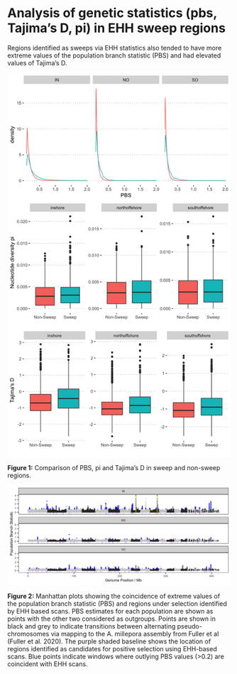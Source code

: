 Analysis of genetic statistics (pbs, Tajima’s D, pi) in EHH sweep
regions
================

Regions identified as sweeps via EHH statistics also tended to have more
extreme values of the population branch statistic (PBS) and had elevated
values of Tajima’s D.

<img src="14.ehh_pbs_files/figure-gfm/unnamed-chunk-2-1.png" width="672" />

**Figure 1:** Comparison of PBS, pi and Tajima’s D in sweep and
non-sweep regions.

<img src="figures/pbs_ehh_manhattan.png" width="1012" />

**Figure 2:** Manhattan plots showing the coincidence of extreme values
of the population branch statistic (PBS) and regions under selection
identified by EHH based scans. PBS estimates for each population are
shown as points with the other two considered as outgroups. Points are
shown in black and grey to indicate transitions between alternating
pseudo-chromosomes via mapping to the A. millepora assembly from Fuller
et al (Fuller et al. 2020). The purple shaded baseline shows the
location of regions identified as candidates for positive selection
using EHH-based scans. Blue points indicate windows where outlying PBS
values (&gt;0.2) are coincident with EHH scans.
